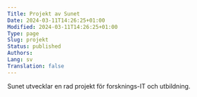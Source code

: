 ```yaml
---
Title: Projekt av Sunet
Date: 2024-03-11T14:26:25+01:00
Modified: 2024-03-11T14:26:25+01:00
Type: page
Slug: projekt
Status: published
Authors: 
Lang: sv
Translation: false
---
```


Sunet utvecklar en rad projekt för forsknings-IT och utbildning.

